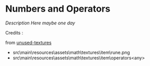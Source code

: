 # Numbers and Operators

*Description Here maybe one day*




Credits :


from [unused-textures](https://github.com/malcolmriley/unused-textures)
- src\main\resources\assets\math\textures\item\rune.png
- src\main\resources\assets\math\textures\item\operators\<any>